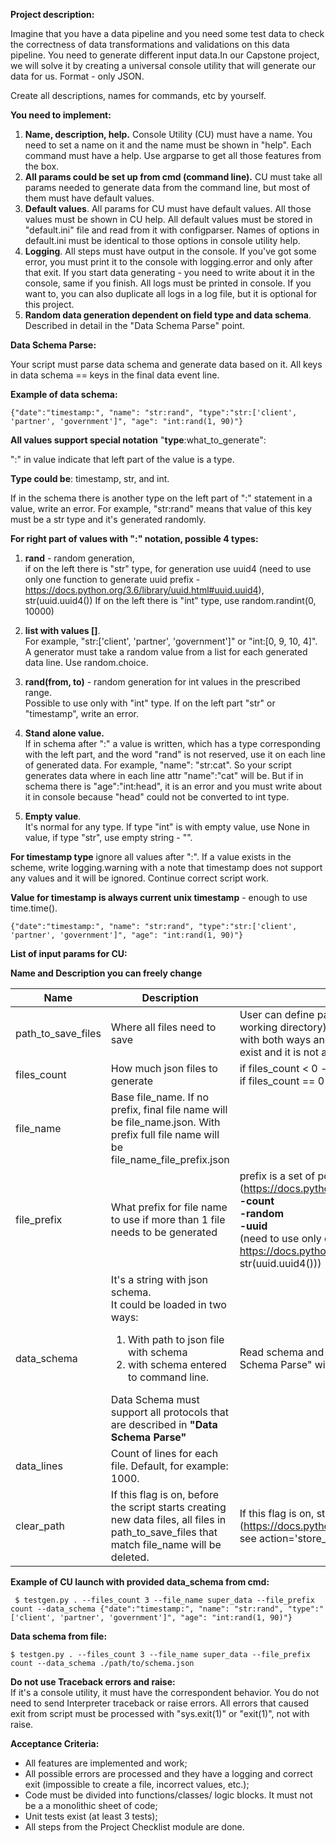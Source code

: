 **Project description:**

Imagine that you have a data pipeline and you need some test data to check the correctness of data transformations and validations on this data pipeline.
You need to generate different input data.In our Capstone project, we will solve it by creating a universal console utility that will generate our data for us. Format - only JSON.

Create all descriptions, names for commands, etc by yourself.

**You need to implement:**

1. **Name, description, help.** Console Utility (CU) must have a name. You need to set a name on it and the name must be shown in "help". Each command must have a help. Use argparse to get all those features from the box.
2. **All params could be set up from cmd (command line).** CU must take all params needed to generate data from the command line, but most of them must have default values.
3. **Default values**. All params for CU must have default values. All those values must be shown in CU help. All default values must be stored in "default.ini" file and read from it with configparser. Names of options in default.ini must be identical to those options in console utility help.
4. **Logging**. All steps must have output in the console. If you've got some error, you must print it to the console with logging.error and only after that exit. If you start data generating - you need to write about it in the console, same if you finish. All logs must be printed in console. If you want to, you can also duplicate all logs in a log file, but it is optional for this project.
5. **Random data generation dependent on field type and data schema**. Described in detail in the "Data Schema Parse" point.

**Data Schema Parse:**

Your script must parse data schema and generate data based on it.
All keys in data schema == keys in the final data event line.

**Example of data schema:**

    {"date":"timestamp:", "name": "str:rand", "type":"str:['client', 'partner', 'government']", "age": "int:rand(1, 90)"}

**All values support special notation** "**type**:what_to_generate":

":" in value indicate that left part of the value is a type.

**Type could be**: timestamp, str, and int.

If in the schema there is another type on the left part of ":" statement in a value, write an error.
For example, "str:rand" means that value of this key must be a str type and it's generated randomly.

**For right part of values with ":" notation, possible 4 types:**

1. **rand** - random generation,<br/>
if on the left there is "str" type, for generation use uuid4 (need to use only one function to generate uuid prefix - https://docs.python.org/3.6/library/uuid.html#uuid.uuid4), str(uuid.uuid4())
If on the left there is "int" type, use random.randint(0, 10000)

2. **list with values []**. <br/>
For example, "str:['client', 'partner', 'government']" or "int:[0, 9, 10, 4]". A generator must take a random value from a list for each generated data line. Use random.choice.
    
3. **rand(from, to)** - random generation for int values in the prescribed range. <br/>
Possible to use only with "int" type. If on the left part "str" or "timestamp", write an error.
    
4. **Stand alone value.** <br/>
If in schema after ":" a value is written, which has a type corresponding with the left part, and the word "rand" is not reserved, use it on each line of generated data. For example, "name": "str:cat". So your script generates data where in each line attr "name":"cat" will be. But if in schema there is "age":"int:head", it is an error and you must write about it in console because "head" could not be converted to int type.

5. **Empty value**.<br/>
It's normal for any type. If type "int" is with empty value, use None in value, if type "str", use empty string - "". 

**For timestamp type** ignore all values after ":". If a value exists in the scheme, write logging.warning with a note that timestamp does not support any values and it will be ignored. Continue correct script work.

**Value for timestamp is always current unix timestamp** - enough to use time.time().

    {"date":"timestamp:", "name": "str:rand", "type":"str:['client', 'partner', 'government']", "age": "int:rand(1, 90)"}

**List of input params for CU:**

**Name and Description you can freely change**
    
|Name|Description|Behavior|
| ------------- |-------------| ----- |
| path_to_save_files  | Where all files need to save | User can define path in 2 ways: relatively from cwd (current working directory) and absolute. You CU must correct work with both ways and check exist such path or not. If path exist and it is not a directory - exit with error log  |
| files_count | How much json files to generate|if files_count < 0 - error <br/> if files_count == 0 - print all output to console.|
| file_name | Base file_name. If no prefix, final file name will be file_name.json. With prefix full file name will be file_name_file_prefix.json ||
| file_prefix | What prefix for file name to use if more than 1 file needs to be generated | prefix is a set of possible choices (https://docs.python.org/3.6/library/argparse.html#choices) <b><br/>   -count <br/>-random <br/> -uuid</b><br/>(need to use only one function to generate uuid prefix - https://docs.python.org/3.6/library/uuid.html#uuid.uuid4, str(uuid.uuid4()))|
| data_schema | It's a string with json schema.<br/> It could be loaded in two ways:<ol><li>With path to json file with schema</li><li>with schema entered to command line.</li></ol>Data Schema must support all protocols that are described in <b>"Data Schema Parse"</b>| Read schema and check if it's correct or not (see "Data Schema Parse" with details of schema). |
| data_lines | Count of lines for each file. Default, for example: 1000.| |
| clear_path | If this flag is on, before the script starts creating new data files, all files in path_to_save_files that match file_name will be deleted.| If this flag is on, store true (https://docs.python.org/3.6/library/argparse.html#action , see action='store_true') |

**Example of CU launch with provided data_schema from cmd:**

     $ testgen.py . --files_count 3 --file_name super_data --file_prefix count --data_schema {"date":"timestamp:", "name": "str:rand", "type":"['client', 'partner', 'government']", "age": "int:rand(1, 90)"}

**Data schema from file:**

    $ testgen.py . --files_count 3 --file_name super_data --file_prefix count --data_schema ./path/to/schema.json

**Do not use Traceback errors and raise:**<br/>
If it's a console utility, it must have the correspondent behavior. You do not need to send Interpreter traceback or raise errors. All errors that caused exit from script must be processed with "sys.exit(1)" or "exit(1)", not with raise.

**Acceptance Criteria:** 
- All features are implemented and work;
- All possible errors are processed and they have a logging and correct exit (impossible to create a file, incorrect values, etc.);
- Code must be divided into functions/classes/ logic blocks. It must not be a a monolithic sheet of code;
- Unit tests exist (at least 3 tests);
- All steps from the Project Checklist module are done.